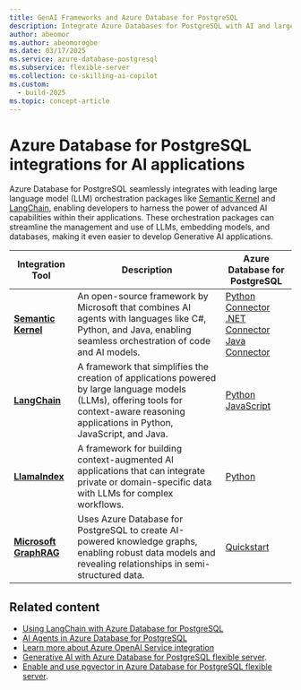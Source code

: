 ```yaml
---
title: GenAI Frameworks and Azure Database for PostgreSQL
description: Integrate Azure Databases for PostgreSQL with AI and large language model (LLM) orchestration packages like Semantic Kernel and LangChain.
author: abeomor
ms.author: abeomorogbe
ms.date: 03/17/2025
ms.service: azure-database-postgresql
ms.subservice: flexible-server
ms.collection: ce-skilling-ai-copilot
ms.custom:
  - build-2025
ms.topic: concept-article
---
```


# Azure Database for PostgreSQL integrations for AI applications

Azure Database for PostgreSQL seamlessly integrates with leading large language model (LLM) orchestration packages like [Semantic Kernel](https://github.com/microsoft/semantic-kernel) and [LangChain](https://www.langchain.com/), enabling developers to harness the power of advanced AI capabilities within their applications. These orchestration packages can streamline the management and use of LLMs, embedding models, and databases, making it even easier to develop Generative AI applications.

| Integration Tool | Description | Azure Database for PostgreSQL | 
| --- | --- | --- |
| **[Semantic Kernel](https://github.com/microsoft/semantic-kernel)** | An open-source framework by Microsoft that combines AI agents with languages like C#, Python, and Java, enabling seamless orchestration of code and AI models. | [Python Connector](/semantic-kernel/concepts/vector-store-connectors/out-of-the-box-connectors/postgres-connector?pivots=programming-language-python) <br> [.NET Connector](/semantic-kernel/concepts/vector-store-connectors/out-of-the-box-connectors/postgres-connector?pivots=programming-language-csharp) <br> [Java Connector](/semantic-kernel/concepts/vector-store-connectors/out-of-the-box-connectors/postgres-connector?pivots=programming-language-java)
| **[LangChain](https://www.langchain.com/)** | A framework that simplifies the creation of applications powered by large language models (LLMs), offering tools for context-aware reasoning applications in Python, JavaScript, and Java. | [Python](generative-ai-develop-with-langchain.md) <br> [JavaScript](https://js.langchain.com/docs/integrations/vectorstores/pgvector/) | 
| **[LlamaIndex](https://www.llamaindex.ai/)** | A framework for building context-augmented AI applications that can integrate private or domain-specific data with LLMs for complex workflows. | [Python](https://docs.llamaindex.ai/en/stable/examples/vector_stores/postgres/) | 
| **[Microsoft GraphRAG](https://microsoft.github.io/graphrag/)** | Uses Azure Database for PostgreSQL to create AI-powered knowledge graphs, enabling robust data models and revealing relationships in semi-structured data. | [Quickstart](https://github.com/Azure-Samples/graphrag-legalcases-postgres/) | 

## Related content

- [Using LangChain with Azure Database for PostgreSQL](generative-ai-develop-with-langchain.md)
- [AI Agents in Azure Database for PostgreSQL](generative-ai-agents.md)
- [Learn more about Azure OpenAI Service integration](generative-ai-azure-openai.md)
- [Generative AI with Azure Database for PostgreSQL flexible server](generative-ai-overview.md).
- [Enable and use pgvector in Azure Database for PostgreSQL flexible server](how-to-use-pgvector.md).
